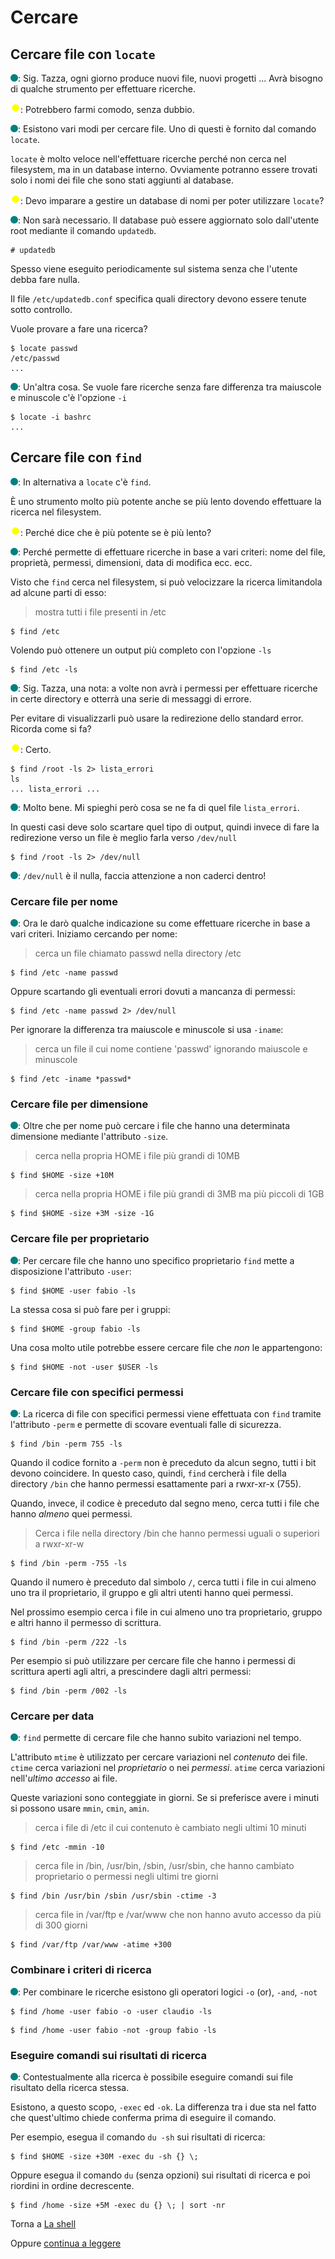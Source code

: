 # Cercare

## Cercare file con `locate`

![](../../images/people/tess.png): Sig. Tazza, ogni giorno produce nuovi file,
nuovi progetti ... Avrà bisogno di qualche strumento per effettuare ricerche.

![](../../images/people/tazza.png): Potrebbero farmi comodo, senza dubbio.

![](../../images/people/tess.png): Esistono vari modi per cercare file.
Uno di questi è fornito dal comando `locate`.

`locate` è molto veloce nell'effettuare ricerche perché non cerca nel
filesystem, ma in un database interno. Ovviamente potranno essere trovati
solo i nomi dei file che sono stati aggiunti al database.

![](../../images/people/tazza.png): Devo imparare a gestire un database di nomi
per poter utilizzare `locate`?

![](../../images/people/tess.png): Non sarà necessario.
Il database può essere aggiornato solo dall'utente root mediante il comando
`updatedb`.

```
# updatedb
```

Spesso viene eseguito periodicamente sul sistema senza che l'utente
debba fare nulla.

Il file `/etc/updatedb.conf` specifica quali directory devono essere
tenute sotto controllo.

Vuole provare a fare una ricerca?

```
$ locate passwd
/etc/passwd
...
```

![](../../images/people/tess.png): Un'altra cosa. Se vuole fare ricerche senza
fare differenza tra maiuscole e minuscole c'è l'opzione `-i`

```
$ locate -i bashrc
...
```

## Cercare file con `find`

![](../../images/people/tess.png): In alternativa a `locate` c'è `find`.

&Egrave; uno strumento molto più potente anche se più lento dovendo
effettuare la ricerca nel filesystem.

![](../../images/people/tazza.png): Perché dice che è più potente se è più lento?

![](../../images/people/tess.png): Perché permette di effettuare ricerche in
base a vari criteri: nome del file, proprietà, permessi, dimensioni, data di
modifica ecc. ecc.

Visto che `find` cerca nel filesystem, si può velocizzare la ricerca limitandola
ad alcune parti di esso:

> mostra tutti i file presenti in /etc

```
$ find /etc
```

Volendo può ottenere un output più completo con l'opzione `-ls`

```
$ find /etc -ls
```

![](../../images/people/tess.png): Sig. Tazza, una nota:
a volte non avrà i permessi per effettuare ricerche in certe directory
e otterrà una serie di messaggi di errore.

Per evitare di visualizzarli può usare la redirezione dello standard error.
Ricorda come si fa?

![](../../images/people/tazza.png): Certo.

```
$ find /root -ls 2> lista_errori
ls
... lista_errori ...
```

![](../../images/people/tess.png): Molto bene. Mi spieghi però cosa se ne
fa di quel file `lista_errori`.

In questi casi deve solo scartare quel tipo di output, quindi invece
di fare la redirezione verso un file è meglio farla verso `/dev/null`

```
$ find /root -ls 2> /dev/null
```

![](../../images/people/tess.png): `/dev/null` è il nulla, faccia attenzione a non caderci dentro!

### Cercare file per nome

![](../../images/people/tess.png): Ora le darò qualche indicazione su come
effettuare ricerche in base a vari criteri. Iniziamo cercando per nome:

> cerca un file chiamato passwd nella directory /etc

```
$ find /etc -name passwd
```

Oppure scartando gli eventuali errori dovuti a mancanza di permessi:

```
$ find /etc -name passwd 2> /dev/null
```

Per ignorare la differenza tra maiuscole e minuscole si usa `-iname`:

> cerca un file il cui nome contiene 'passwd' ignorando maiuscole e minuscole

```
$ find /etc -iname *passwd*
```

### Cercare file per dimensione

![](../../images/people/tess.png): Oltre che per nome può
cercare i file che hanno una determinata dimensione mediante l'attributo `-size`.

> cerca nella propria HOME i file più grandi di 10MB

```
$ find $HOME -size +10M
```

> cerca nella propria HOME i file più grandi di 3MB ma più piccoli di 1GB

```
$ find $HOME -size +3M -size -1G
```

### Cercare file per proprietario

![](../../images/people/tess.png): Per cercare file che hanno uno specifico
proprietario `find` mette a disposizione l'attributo `-user`:

```
$ find $HOME -user fabio -ls
```

La stessa cosa si può fare per i gruppi:

```
$ find $HOME -group fabio -ls
```

Una cosa molto utile potrebbe essere cercare file che *non* le appartengono:

```
$ find $HOME -not -user $USER -ls
```

### Cercare file con specifici permessi

![](../../images/people/tess.png): La ricerca di file con specifici permessi
viene effettuata con `find` tramite l'attributo `-perm` e permette di scovare
eventuali falle di sicurezza.

```
$ find /bin -perm 755 -ls
```

Quando il codice fornito a `-perm` non è preceduto da alcun
segno, tutti i bit devono coincidere. In questo caso, quindi,
`find` cercherà i file della directory `/bin`
che hanno permessi esattamente pari a rwxr-xr-x (755).

Quando, invece, il codice è preceduto dal segno meno,
cerca tutti i file che hanno *almeno* quei permessi.

> Cerca i file nella directory /bin che hanno permessi uguali o superiori a rwxr-xr-w

```
$ find /bin -perm -755 -ls
```

Quando il numero è preceduto dal simbolo `/`,
cerca tutti i file in cui almeno uno tra
il proprietario, il gruppo e gli altri utenti hanno
quei permessi.

Nel prossimo esempio cerca i file in cui
almeno uno tra proprietario, gruppo e altri
hanno il permesso di scrittura.

```
$ find /bin -perm /222 -ls
```

Per esempio si può utilizzare per cercare
file che hanno i permessi di scrittura aperti
agli altri, a prescindere dagli altri permessi:

```
$ find /bin -perm /002 -ls
```

### Cercare per data

![](../../images/people/tess.png): `find` permette di cercare file
che hanno subito variazioni nel tempo.

L'attributo `mtime` è utilizzato per cercare variazioni nel *contenuto* dei file.
`ctime` cerca variazioni nel *proprietario* o nei *permessi*.
`atime` cerca variazioni nell'*ultimo accesso* ai file.

Queste variazioni sono conteggiate in giorni. Se si preferisce avere i minuti
si possono usare `mmin`, `cmin`, `amin`.

> cerca i file di /etc il cui contenuto è cambiato negli ultimi 10 minuti

```
$ find /etc -mmin -10
```

> cerca file in /bin, /usr/bin, /sbin, /usr/sbin, che
hanno cambiato proprietario o permessi negli ultimi tre giorni

```
$ find /bin /usr/bin /sbin /usr/sbin -ctime -3
```

> cerca file in /var/ftp e /var/www che non hanno avuto accesso da più di 300 giorni

```
$ find /var/ftp /var/www -atime +300
```

### Combinare i criteri di ricerca

![](../../images/people/tess.png): Per combinare le ricerche esistono
gli operatori logici `-o` (or), `-and`, `-not`

```
$ find /home -user fabio -o -user claudio -ls
```

```
$ find /home -user fabio -not -group fabio -ls
```

### Eseguire comandi sui risultati di ricerca

![](../../images/people/tess.png): Contestualmente alla ricerca è possibile
eseguire comandi sui file risultato della ricerca stessa.

Esistono, a questo scopo, `-exec` ed `-ok`. La differenza tra i due sta nel fatto
che quest'ultimo chiede conferma prima di eseguire il comando.

Per esempio, esegua il comando `du -sh` sui risultati di ricerca:

```
$ find $HOME -size +30M -exec du -sh {} \;
```

Oppure esegua il comando `du` (senza opzioni) sui risultati di ricerca
e poi riordini in ordine decrescente.

```
$ find /home -size +5M -exec du {} \; | sort -nr
```

Torna a [La shell](../summary.md)

Oppure [continua a leggere](grep.md)
